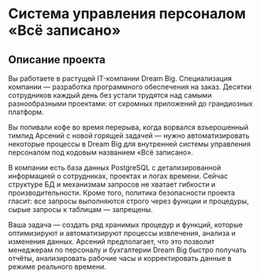 # Система управления персоналом «Всё записано»

## Описание проекта

Вы работаете в растущей IT-компании Dream Big. Специализация компании — разработка программного обеспечения на заказ. Десятки сотрудников каждый день без устали трудятся над самыми разнообразными проектами: от скромных приложений до грандиозных платформ.

Вы попивали кофе во время перерыва, когда ворвался взъерошенный тимлид Арсений с новой горящей задачей — нужно автоматизировать некоторые процессы в Dream Big для внутренней системы управления персоналом под кодовым названием «Всё записано».

В компании есть база данных PostgreSQL с детализированной информацией о сотрудниках, проектах и логах времени. Сейчас структуре БД и механизмам запросов не хватает гибкости и производительности. Кроме того, политика безопасности проекта гласит: все запросы выполняются строго через функции и процедуры, сырые запросы к таблицам — запрещены.

Ваша задача — создать ряд хранимых процедур и функций, которые оптимизируют и автоматизируют процессы извлечения, анализа и изменения данных. Арсений предполагает, что это позволит менеджерам по персоналу и бухгалтерии Dream Big быстро получать отчёты, анализировать рабочие часы и корректировать данные в режиме реального времени.